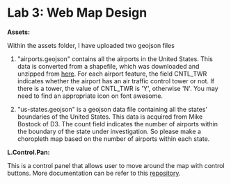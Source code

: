 # Lab 3: Web Map Design

**Assets:**

Within the assets folder, I have uploaded two geojson files
1. "airports.geojson" contains all the airports in the United States. This data is converted from a shapefile, which was downloaded and unzipped from [here](https://catalog.data.gov/dataset/usgs-small-scale-dataset-airports-of-the-united-states-201207-shapefile). For each airport feature, the field CNTL_TWR indicates whether the airport has an air traffic control tower or not. If there is a tower, the value of CNTL_TWR is 'Y', otherwise 'N'. You may need to find an appropriate icon on font awesome.

2. "us-states.geojson" is a geojson data file containing all the states' boundaries of the United States. This data is acquired from Mike Bostock of D3. The count field indicates the number of airports within the boundary of the state under investigation. So please make a choropleth map based on the number of airports within each state.

**L.Control.Pan:**

This is a control panel that allows user to move around the map with control buttons. More documentation can be refer to this [repository](https://github.com/kartena/Leaflet.Pancontrol).
